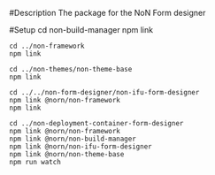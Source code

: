 #Description
The package for the NoN Form designer

#Setup
    cd non-build-manager
    npm link 

    cd ../non-framework
    npm link

    cd ../non-themes/non-theme-base
    npm link

    cd ../../non-form-designer/non-ifu-form-designer
    npm link @norn/non-framework
    npm link

    cd ../non-deployment-container-form-designer
    npm link @norn/non-framework
    npm link @norn/non-build-manager
    npm link @norn/non-ifu-form-designer
    npm link @norn/non-theme-base
    npm run watch
